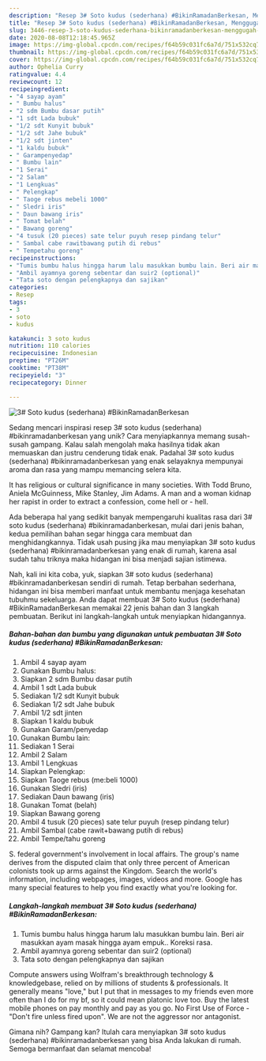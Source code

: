 ```yaml
---
description: "Resep 3# Soto kudus (sederhana) #BikinRamadanBerkesan, Menggugah Selera"
title: "Resep 3# Soto kudus (sederhana) #BikinRamadanBerkesan, Menggugah Selera"
slug: 3446-resep-3-soto-kudus-sederhana-bikinramadanberkesan-menggugah-selera
date: 2020-08-08T12:18:45.965Z
image: https://img-global.cpcdn.com/recipes/f64b59c031fc6a7d/751x532cq70/3-soto-kudus-sederhana-bikinramadanberkesan-foto-resep-utama.jpg
thumbnail: https://img-global.cpcdn.com/recipes/f64b59c031fc6a7d/751x532cq70/3-soto-kudus-sederhana-bikinramadanberkesan-foto-resep-utama.jpg
cover: https://img-global.cpcdn.com/recipes/f64b59c031fc6a7d/751x532cq70/3-soto-kudus-sederhana-bikinramadanberkesan-foto-resep-utama.jpg
author: Ophelia Curry
ratingvalue: 4.4
reviewcount: 12
recipeingredient:
- "4 sayap ayam"
- " Bumbu halus"
- "2 sdm Bumbu dasar putih"
- "1 sdt Lada bubuk"
- "1/2 sdt Kunyit bubuk"
- "1/2 sdt Jahe bubuk"
- "1/2 sdt jinten"
- "1 kaldu bubuk"
- " Garampenyedap"
- " Bumbu lain"
- "1 Serai"
- "2 Salam"
- "1 Lengkuas"
- " Pelengkap"
- " Taoge rebus mebeli 1000"
- " Sledri iris"
- " Daun bawang iris"
- " Tomat belah"
- " Bawang goreng"
- "4 tusuk (20 pieces) sate telur puyuh resep pindang telur"
- " Sambal cabe rawitbawang putih di rebus"
- " Tempetahu goreng"
recipeinstructions:
- "Tumis bumbu halus hingga harum lalu masukkan bumbu lain. Beri air masukkan ayam masak hingga ayam empuk.. Koreksi rasa."
- "Ambil ayamnya goreng sebentar dan suir2 (optional)"
- "Tata soto dengan pelengkapnya dan sajikan"
categories:
- Resep
tags:
- 3
- soto
- kudus

katakunci: 3 soto kudus 
nutrition: 110 calories
recipecuisine: Indonesian
preptime: "PT26M"
cooktime: "PT38M"
recipeyield: "3"
recipecategory: Dinner

---
```



![3# Soto kudus (sederhana) #BikinRamadanBerkesan](https://img-global.cpcdn.com/recipes/f64b59c031fc6a7d/751x532cq70/3-soto-kudus-sederhana-bikinramadanberkesan-foto-resep-utama.jpg)

Sedang mencari inspirasi resep 3# soto kudus (sederhana) #bikinramadanberkesan yang unik? Cara menyiapkannya memang susah-susah gampang. Kalau salah mengolah maka hasilnya tidak akan memuaskan dan justru cenderung tidak enak. Padahal 3# soto kudus (sederhana) #bikinramadanberkesan yang enak selayaknya mempunyai aroma dan rasa yang mampu memancing selera kita.

It has religious or cultural significance in many societies. With Todd Bruno, Aniela McGuinness, Mike Stanley, Jim Adams. A man and a woman kidnap her rapist in order to extract a confession, come hell or - hell.

Ada beberapa hal yang sedikit banyak mempengaruhi kualitas rasa dari 3# soto kudus (sederhana) #bikinramadanberkesan, mulai dari jenis bahan, kedua pemilihan bahan segar hingga cara membuat dan menghidangkannya. Tidak usah pusing jika mau menyiapkan 3# soto kudus (sederhana) #bikinramadanberkesan yang enak di rumah, karena asal sudah tahu triknya maka hidangan ini bisa menjadi sajian istimewa.


Nah, kali ini kita coba, yuk, siapkan 3# soto kudus (sederhana) #bikinramadanberkesan sendiri di rumah. Tetap berbahan sederhana, hidangan ini bisa memberi manfaat untuk membantu menjaga kesehatan tubuhmu sekeluarga. Anda dapat membuat 3# Soto kudus (sederhana) #BikinRamadanBerkesan memakai 22 jenis bahan dan 3 langkah pembuatan. Berikut ini langkah-langkah untuk menyiapkan hidangannya.

<!--inarticleads1-->

##### Bahan-bahan dan bumbu yang digunakan untuk pembuatan 3# Soto kudus (sederhana) #BikinRamadanBerkesan:

1. Ambil 4 sayap ayam
1. Gunakan  Bumbu halus:
1. Siapkan 2 sdm Bumbu dasar putih
1. Ambil 1 sdt Lada bubuk
1. Sediakan 1/2 sdt Kunyit bubuk
1. Sediakan 1/2 sdt Jahe bubuk
1. Ambil 1/2 sdt jinten
1. Siapkan 1 kaldu bubuk
1. Gunakan  Garam/penyedap
1. Gunakan  Bumbu lain:
1. Sediakan 1 Serai
1. Ambil 2 Salam
1. Ambil 1 Lengkuas
1. Siapkan  Pelengkap:
1. Siapkan  Taoge rebus (me:beli 1000)
1. Gunakan  Sledri (iris)
1. Sediakan  Daun bawang (iris)
1. Gunakan  Tomat (belah)
1. Siapkan  Bawang goreng
1. Ambil 4 tusuk (20 pieces) sate telur puyuh (resep pindang telur)
1. Ambil  Sambal (cabe rawit+bawang putih di rebus)
1. Ambil  Tempe/tahu goreng


S. federal government&#39;s involvement in local affairs. The group&#39;s name derives from the disputed claim that only three percent of American colonists took up arms against the Kingdom. Search the world&#39;s information, including webpages, images, videos and more. Google has many special features to help you find exactly what you&#39;re looking for. 

<!--inarticleads2-->

##### Langkah-langkah membuat 3# Soto kudus (sederhana) #BikinRamadanBerkesan:

1. Tumis bumbu halus hingga harum lalu masukkan bumbu lain. Beri air masukkan ayam masak hingga ayam empuk.. Koreksi rasa.
1. Ambil ayamnya goreng sebentar dan suir2 (optional)
1. Tata soto dengan pelengkapnya dan sajikan


Compute answers using Wolfram&#39;s breakthrough technology &amp; knowledgebase, relied on by millions of students &amp; professionals. It generally means &#34;love,&#34; but I put that in messages to my friends even more often than I do for my bf, so it could mean platonic love too. Buy the latest mobile phones on pay monthly and pay as you go. No First Use of Force - &#34;Don&#39;t fire unless fired upon&#34;. We are not the aggressor nor antagonist. 

Gimana nih? Gampang kan? Itulah cara menyiapkan 3# soto kudus (sederhana) #bikinramadanberkesan yang bisa Anda lakukan di rumah. Semoga bermanfaat dan selamat mencoba!

